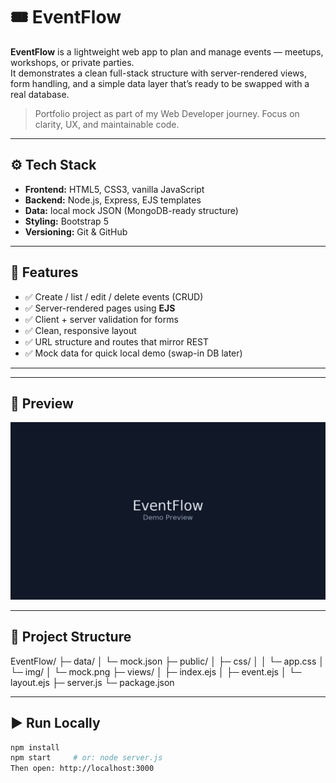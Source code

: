 # 🎟️ EventFlow

**EventFlow** is a lightweight web app to plan and manage events — meetups, workshops, or private parties.  
It demonstrates a clean full-stack structure with server-rendered views, form handling, and a simple data layer that’s ready to be swapped with a real database.

> Portfolio project as part of my Web Developer journey. Focus on clarity, UX, and maintainable code.

---

## ⚙️ Tech Stack

- **Frontend:** HTML5, CSS3, vanilla JavaScript
- **Backend:** Node.js, Express, EJS templates
- **Data:** local mock JSON (MongoDB-ready structure)
- **Styling:** Bootstrap 5
- **Versioning:** Git & GitHub

---

## 🚀 Features

- ✅ Create / list / edit / delete events (CRUD)
- ✅ Server-rendered pages using **EJS**
- ✅ Client + server validation for forms
- ✅ Clean, responsive layout
- ✅ URL structure and routes that mirror REST
- ✅ Mock data for quick local demo (swap-in DB later)

---

---

## 📸 Preview

![Preview](public/img/mock.png)

---

## 🧩 Project Structure

EventFlow/
├─ data/
│ └─ mock.json
├─ public/
│ ├─ css/
│ │ └─ app.css
│ └─ img/
│ └─ mock.png
├─ views/
│ ├─ index.ejs
│ ├─ event.ejs
│ └─ layout.ejs
├─ server.js
└─ package.json


---

## ▶️ Run Locally

```bash
npm install
npm start     # or: node server.js
Then open: http://localhost:3000


